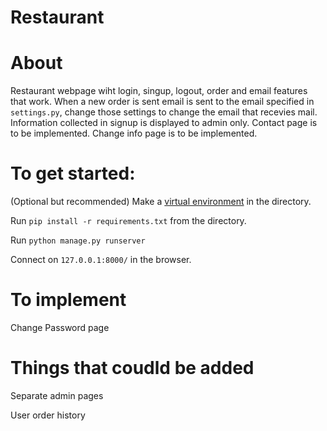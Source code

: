 # Restaurant

# About 
Restaurant webpage wiht login, singup, logout, order and email features that work. When a new order is sent email is sent to the email specified in `settings.py`, change those settings to change the email that recevies mail. Information collected in signup is displayed to admin only. Contact page is to be implemented. Change info page is to be implemented. 

# To get started:

(Optional but recommended) Make a [virtual environment](https://docs.python.org/3/tutorial/venv.html) in the directory.

Run `pip install -r requirements.txt` from the directory.

Run `python manage.py runserver`

Connect on `127.0.0.1:8000/` in the browser.

# To implement

Change Password page

# Things that coudld be added

Separate admin pages

User order history
